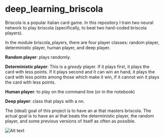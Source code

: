 # deep_learning_briscola

Briscola is a popular italian card game. In this repository I train two neural network to play briscola (specifically, to beat two hard-coded briscola players).

In the module briscola_players, there are four player classes: random player, deterministic player, human player, and deep player.

**Random player**: plays randomly.

**Deterministic player**: This is a _greedy_ player. If it plays first, it plays the card with less points. If it plays second and it can win an hand, it plays the card with less points among those which make it win, if it cannot win it plays the card with less points.

**Human player**: to play on the command line (or in the notebook)

**Deep player**: class that plays with a nn.

The (ideal) goal of this project is to have an ai that masters briscola. The actual goal is to have an ai that beats the deterministic player, the random player, and some previous versions of itself as often as possible. 


![Alt text](https://github.com/Inc-G/deep_learning_briscola/blob/main/Bellman_eq.png?raw=true "Optional Title")

